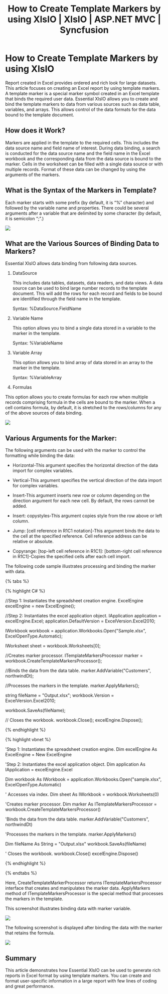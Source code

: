 ﻿---
layout: post
title: How to Create Template Markers by using XlsIO | XlsIO | ASP.NET MVC | Syncfusion
description:  How to Create Template Markers by using XlsIO
platform: ejmvc
control: Xlsio
documentation: ug
---

# How to Create Template Markers by using XlsIO

Report created in Excel provides ordered and rich look for large datasets. This article focuses on creating an Excel report by using template markers. A template marker is a special marker symbol created in an Excel template that binds the required user data. Essential XlsIO allows you to create and bind the template markers to data from various sources such as data table, variables, and arrays. This allows control of the data formats for the data bound to the template document.

## How does it Work?

Markers are applied in the template to the required cells. This includes the data source name and field name of interest. During data binding, a search is conducted for the data source name and the field name in the Excel workbook and the corresponding data from the data source is bound to the marker. Cells in the worksheet can be filled with a single data source or with multiple records. Format of these data can be changed by using the arguments of the markers.

## What is the Syntax of the Markers in Template?

Each marker starts with some prefix (by default, it is “%” character) and followed by the variable name and properties. There could be several arguments after a variable that are delimited by some character (by default, it is semicolon “;”.)


![](FAQ_images/FAQ_img3.png)

## What are the Various Sources of Binding Data to Markers?

Essential XlsIO allows data binding from following data sources.

1. DataSource

   This includes data tables, datasets, data readers, and data views. A data source can be used to bind large number records to the template document. This will add the rows for each record and fields to be bound are identified through the field name in the template.

   Syntax: %DataSource.FieldName

2. Variable Name

   This option allows you to bind a single data stored in a variable to the marker in the template.

   Syntax: %VariableName

3. Variable Array

   This option allows you to bind array of data stored in an array to the marker in the template.

   Syntax: %VariableArray

4. Formulas

This option allows you to create formulas for each row when multiple records comprising formula in the cells are bound to the marker. When a cell contains formula, by default, it is stretched to the rows/columns for any of the above sources of data binding.

 
![](FAQ_images/FAQ_img4.png)

## Various Arguments for the Marker:

The following arguments can be used with the marker to control the formatting while binding the data:

* Horizontal-This argument specifies the horizontal direction of the data import for complex variables.

* Vertical-This argument specifies the vertical direction of the data import for complex variables.

* Insert-This argument inserts new row or column depending on the direction argument for each new cell. By default, the rows cannot be added.

* Insert: copystyles-This argument copies style from the row above or left column.

* Jump: [cell reference in R1C1 notation]-This argument binds the data to the cell at the specified reference. Cell reference address can be relative or absolute.

* Copyrange: [top-left cell reference in R1C1]: [bottom-right cell reference in R1C1]-Copies the specified cells after each cell import.

The following code sample illustrates processing and binding the marker with data.

{% tabs %}

{% highlight C# %}


//Step 1: Instantiates the spreadsheet creation engine.
ExcelEngine excelEngine = new ExcelEngine();

//Step 2: Instantiates the excel application object.
IApplication application = excelEngine.Excel;
application.DefaultVersion = ExcelVersion.Excel2010;
 
IWorkbook workbook = application.Workbooks.Open("Sample.xlsx", ExcelOpenType.Automatic);
 
IWorksheet sheet = workbook.Worksheets[0];
 
//Creates marker processor.
ITemplateMarkersProcessor marker = workbook.CreateTemplateMarkersProcessor();
 
//Binds the data from the data table.
marker.AddVariable("Customers", northwindDt);
 
//Processes the markers in the template.
marker.ApplyMarkers();
 
string fileName = "Output.xlsx";
workbook.Version = ExcelVersion.Excel2010;
 
workbook.SaveAs(fileName);
 
// Closes the workbook.
workbook.Close();
excelEngine.Dispose();        

{% endhighlight %}

{% highlight vbnet %}

'Step 1: Instantiates the spreadsheet creation engine.
Dim excelEngine As ExcelEngine = New ExcelEngine
 
'Step 2: Instantiates the excel application object.
Dim application As IApplication = excelEngine.Excel
 
Dim workbook As IWorkbook = application.Workbooks.Open("sample.xlsx", ExcelOpenType.Automatic)
 
' Accesses via index.
Dim sheet As IWorkbook = workbook.Worksheets(0)
 
'Creates marker processor.
Dim marker As ITemplateMarkersProcessor = workbook.CreateTemplateMarkersProcessor()
 
'Binds the data from the data table.
marker.AddVariable("Customers", northwindDt)
 
'Processes the markers in the template.
marker.ApplyMarkers()
 
Dim fileName As String = "Output.xlsx"
workbook.SaveAs(fileName)
 
' Closes the workbook.
workbook.Close()
excelEngine.Dispose()

{% endhighlight %}

{% endtabs %}

Here, CreateTemplateMarkerProcessor returns ITemplateMarkersProcessor interface that creates and manipulates the marker data. ApplyMarkers method of ITemplateMarkersProcessor is the special method that processes the markers in the template.

This screenshot illustrates binding data with marker variable.


![](FAQ_images/FAQ_img5.png)

The following screenshot is displayed after binding the data with the marker that retains the formula.

 
![](FAQ_images/FAQ_img6.png)

## Summary

This article demonstrates how Essential XlsIO can be used to generate rich reports in Excel format by using template markers. You can create and format user-specific information in a large report with few lines of coding and great performance.